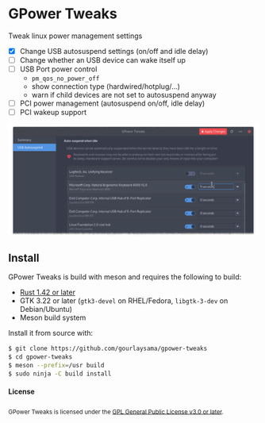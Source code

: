 # GPower Tweaks
Tweak linux power management settings

- [x] Change USB autosuspend settings (on/off and idle delay)
- [ ] Change whether an USB device can wake itself up
- [ ] USB Port power control
  - `pm_qos_no_power_off`
  - show connection type (hardwired/hotplug/...)
  - warn if child devices are not set to autosuspend anyway
- [ ] PCI power management (autosuspend on/off, idle delay)
- [ ] PCI wakeup support

![example screenshot](doc/readme_screenshot.png)

## Install

GPower Tweaks is build with meson and requires the following to build:

- [Rust 1.42 or later][1]
- GTK 3.22 or later  (`gtk3-devel` on RHEL/Fedora, `libgtk-3-dev` on Debian/Ubuntu)
- Meson build system

Install it from source with:

```sh
$ git clone https://github.com/gourlaysama/gpower-tweaks
$ cd gpower-tweaks
$ meson --prefix=/usr build
$ sudo ninja -C build install
```

#### License

<sub>
GPower Tweaks  is licensed under the <a href="COPYING">GPL General Public License v3.0 or later</a>.
</sub>

[1]: https://www.rust-lang.org/tools/install